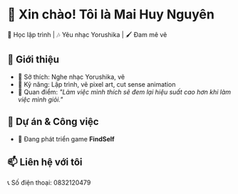 # 👋 Xin chào! Tôi là Mai Huy Nguyên  

🎨 Học lập trình | 🎶 Yêu nhạc Yorushika | 🖌️ Đam mê vẽ  

## 📌 Giới thiệu  
- 🔹 Sở thích: Nghe nhạc Yorushika, vẽ  
- 🔹 Kỹ năng: Lập trình, vẽ pixel art, cut sense animation  
- 🔹 Quan điểm: *"Làm việc mình thích sẽ đem lại hiệu suất cao hơn khi làm việc mình giỏi."*  

## 🌟 Dự án & Công việc  
- 🚀 Đang phát triển game **FindSelf**  

## 📫 Liên hệ với tôi   
📞 Số điện thoại: 0832120479  
